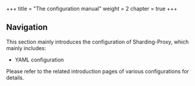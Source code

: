 +++
title = "The configuration manual"
weight = 2
chapter = true
+++

## Navigation

This section mainly introduces the configuration of Sharding-Proxy, which mainly includes:

* YAML configuration

Please refer to the related introduction pages of various configurations for details.